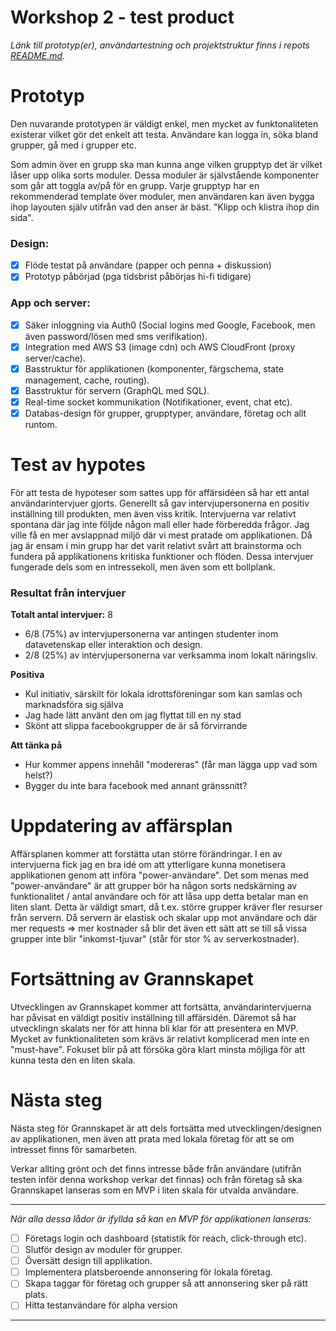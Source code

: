 # Workshop 2 - test product
*Länk till prototyp(er), användartestning och projektstruktur finns i repots [README.md](https://github.com/JohnVicke/grannskapet).*


# Prototyp
Den nuvarande prototypen är väldigt enkel, men mycket av funktonaliteten existerar vilket gör det enkelt att testa.
Användare kan logga in, söka bland grupper, gå med i grupper etc.

Som admin över en grupp ska man kunna ange vilken grupptyp det är vilket låser upp olika sorts moduler.
Dessa moduler är självstående komponenter som går att toggla av/på för en grupp.
Varje grupptyp har en rekommenderad template över moduler, men användaren kan även bygga ihop layouten själv utifrån vad den anser är bäst.
"Klipp och klistra ihop din sida".


### Design:
- [x] Flöde testat på användare (papper och penna + diskussion)
- [x] Prototyp påbörjad (pga tidsbrist påbörjas hi-fi tidigare)

### App och server:
- [x] Säker inloggning via Auth0 (Social logins med Google, Facebook, men även password/lösen med sms verifikation).
- [x] Integration med AWS S3 (image cdn) och AWS CloudFront (proxy server/cache).
- [x] Basstruktur för applikationen (komponenter, färgschema, state management, cache, routing).
- [x] Basstruktur för servern (GraphQL med SQL).
- [x] Real-time socket kommunikation (Notifikationer, event, chat etc).
- [x] Databas-design för grupper, grupptyper, användare, företag och allt runtom.

# Test av hypotes
För att testa de hypoteser som sattes upp för affärsidéen så har ett antal användarintervjuer gjorts.
Generellt så gav intervjupersonerna en positiv inställning till produkten, men även viss kritik.
Intervjuerna var relativt spontana där jag inte följde någon mall eller hade förberedda frågor.
Jag ville få en mer avslappnad miljö där vi mest pratade om applikationen.
Då jag är ensam i min grupp har det varit relativt svårt att brainstorma och fundera på applikationens
kritiska funktioner och flöden.
Dessa intervjuer fungerade dels som en intressekoll, men även som ett bollplank.


### Resultat från intervjuer
**Totalt antal intervjuer:** 8 
- 6/8 (75%) av intervjupersonerna var antingen studenter inom datavetenskap eller interaktion och design.
- 2/8 (25%) av intervjupersonerna var verksamma inom lokalt näringsliv.


**Positiva**
- Kul initiativ, särskilt för lokala idrottsföreningar som kan samlas och marknadsföra sig själva
- Jag hade lätt använt den om jag flyttat till en ny stad
- Skönt att slippa facebookgrupper de är så förvirrande

**Att tänka på**
- Hur kommer appens innehåll "modereras" (får man lägga upp vad som helst?)
- Bygger du inte bara facebook med annant gränssnitt?

# Uppdatering av affärsplan
Affärsplanen kommer att forstätta utan större förändringar.
I en av intervjuerna fick jag en bra idé om att ytterligare kunna monetisera applikationen genom att införa "power-användare".
Det som menas med "power-användare" är att grupper bör ha någon sorts nedskärning av funktionalitet / antal användare och för att låsa upp detta betalar man en liten slant.
Detta är väldigt smart, då t.ex. större grupper kräver fler resurser från servern.
Då servern är elastisk och skalar upp mot användare och där mer requests => mer kostnader så blir det även ett sätt att se till så vissa grupper inte blir "inkomst-tjuvar" (står för stor % av serverkostnader).

# Fortsättning av Grannskapet
Utvecklingen av Grannskapet kommer att fortsätta, användarintervjuerna har påvisat en väldigt positiv inställning till affärsidén. 
Däremot så har utvecklingn skalats ner för att hinna bli klar för att presentera en MVP. Mycket av funktionaliteten som krävs är relativt komplicerad men inte en "must-have".
Fokuset blir på att försöka göra klart minsta möjliga för att kunna testa den en liten skala.
# Nästa steg
Nästa steg för Grannskapet är att dels fortsätta med utvecklingen/designen av applikationen, men även att prata med lokala företag för att se om intresset finns för samarbeten.

Verkar allting grönt och det finns intresse både från användare (utifrån testen inför denna workshop verkar det finnas) och från företag
så ska Grannskapet lanseras som en MVP i liten skala för utvalda användare.

----
*När alla dessa lådor är ifyllda så kan en MVP för applikationen lanseras:*
- [ ] Företags login och dashboard (statistik för reach, click-through etc).
- [ ] Slutför design av moduler för grupper. 
- [ ] Översätt design till applikation.
- [ ] Implementera platsberoende annonsering för lokala företag.
- [ ] Skapa taggar för företag och grupper så att annonsering sker på rätt plats.
- [ ] Hitta testanvändare för alpha version
----
